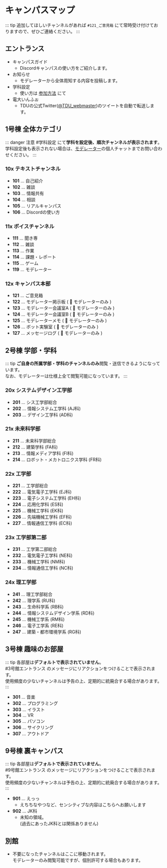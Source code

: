 # キャンパスマップ

::: tip
追加してほしいチャンネルがあれば `#121_ご意見箱` にて常時受け付けておりますので、ぜひご連絡ください。
:::

## エントランス

- キャンパスガイド
  - Discordキャンパスの使い方をご紹介します。
- お知らせ
  - モデレーターから全体周知する内容を投稿します。
- 学科設定
  - 使い方は [参加方法](/howtojoin) にて
- 電大いんふぉ
  - TDUの公式Twitter([@TDU_webmaster](https://twitter.com/TDU_webmaster))のツイートを自動で転送します。

## 1号棟 全体カテゴリ

::: danger 注意
#学科設定 にて**学科を設定後、順次チャンネルが表示されます**。  
学科設定後も表示されない場合は、[モデレーター](/about#モデレーター)の個人チャットまでお問い合わせください。
:::

### 10x テキストチャンネル

- **101** ... 自己紹介
- **102** ... 雑談
- **103** ... 情報共有
- **104** ... 相談
- **105** ... リアルキャンパス
- **106** ... Discordの使い方

### 11x ボイスチャンネル

- **111** ... 聞き専
- **112** ... 雑談
- **113** ... 作業
- **114** ... 課題・レポート
- **115** ... ゲーム
- **119** ... モデレーター

### 12x キャンパス本部

- **121** ... ご意見箱
- **122** ... モデレーター掲示板 ( :no_entry_sign: モデレーターのみ )
- **123** ... モデレーター会議室A ( :no_entry_sign: モデレーターのみ )
- **124** ... モデレーター会議室B ( :no_entry_sign: モデレーターのみ )
- **125** ... モデレーターメモ ( :no_entry_sign: モデレーターのみ )
- **126** ... ボット実験室 ( :no_entry_sign: モデレーターのみ )
- **127** ... メッセージログ ( :no_entry_sign: モデレーターのみ )

## 2号棟 学部・学科

::: tip
**ご自身の所属学部・学科のチャンネルのみ**閲覧・送信できるようになっています。  
なお、モデレーターは仕様上全て閲覧可能になっています。
:::

### 20x システムデザイン工学部

- **201** ... シス工学部総合
- **202** ... 情報システム工学科 (AJ科)
- **203** ... デザイン工学科 (AD科)

### 21x 未来科学部

- **211** ... 未来科学部総合
- **212** ... 建築学科 (FA科)
- **213** ... 情報メディア学科 (FI科)
- **214** ... ロボット・メカトロニクス学科 (FR科)

### 22x 工学部

- **221** ... 工学部総合
- **222** ... 電気電子工学科 (EJ科)
- **223** ... 電子システム工学科 (EH科)
- **224** ... 応用化学科 (ES科)
- **225** ... 機械工学科 (EK科)
- **226** ... 先端機械工学科 (EF科)
- **227** ... 情報通信工学科 (EC科)

### 23x 工学部第二部

- **231** ... 工学第二部総合
- **232** ... 電気電子工学科 (NE科)
- **233** ... 機械工学科 (NM科)
- **234** ... 情報通信工学科 (NC科)

### 24x 理工学部

- **241** ... 理工学部総合
- **242** ... 理学系 (RU科)
- **243** ... 生命科学系 (RB科)
- **244** ... 情報システムデザイン学系 (RD科)
- **245** ... 機械工学系 (RM科)
- **246** ... 電子工学系 (RE科)
- **247** ... 建築・都市環境学系 (RG科)

## 3号棟 趣味のお部屋

::: tip
各部屋は**デフォルトで表示されていません**。  
#3号館エントランス のメッセージにリアクションをつけることで表示されます。  
使用頻度の少ないチャンネルは予告の上、定期的に統廃合する場合があります。
:::

- **301** ... 音楽
- **302** ... プログラミング
- **303** ... イラスト
- **304** ... VR
- **305** ... パソコン
- **306** ... サイクリング
- **307** ... アウトドア

## 9号棟 裏キャンパス

::: tip
各部屋は**デフォルトで表示されていません**。  
#9号館エントランス のメッセージにリアクションをつけることで表示されます。  
使用頻度の少ないチャンネルは予告の上、定期的に統廃合する場合があります。
:::

- **901** ... えっっ
  - えちちなやつなど、センシティブな内容はこちらへお願いします
- **902** ... JK科
  - 未知の領域。  
    (過去にあったJK科とは関係ありません)

## 別館

- 不要になったチャンネルはここに移動されます。  
  モデレーターのみ閲覧可能ですが、個別許可する場合もあります。